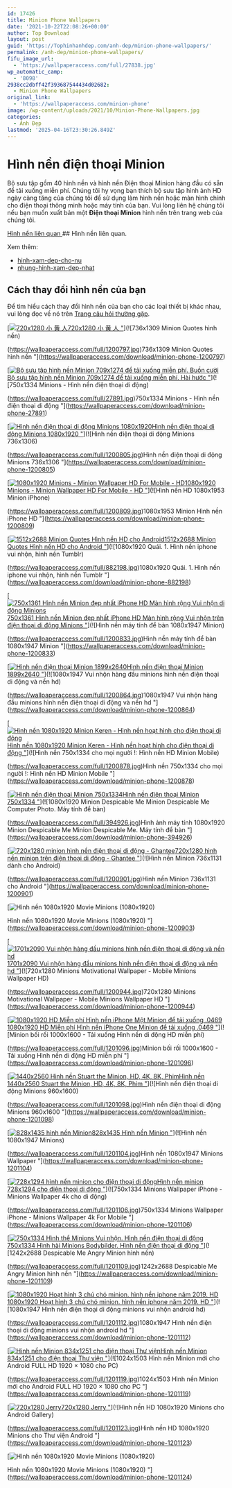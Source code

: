 ```yaml
---
id: 17426
title: Minion Phone Wallpapers
date: '2021-10-22T22:08:26+00:00'
author: Top Download
layout: post
guid: 'https://Tophinhanhdep.com/anh-dep/minion-phone-wallpapers/'
permalink: /anh-dep/minion-phone-wallpapers/
fifu_image_url:
  - 'https://wallpaperaccess.com/full/27838.jpg'
wp_automatic_camp:
  - '8098'
2938cc2dbff42f393687544434d02682:
  - Minion Phone Wallpapers
original_link:
  - 'https://wallpaperaccess.com/minion-phone'
image: /wp-content/uploads/2021/10/Minion-Phone-Wallpapers.jpg
categories:
  - Ảnh Đẹp
lastmod: '2025-04-16T23:30:26.849Z'
---
```

# Hình nền điện thoại Minion

Bộ sưu tập gồm 40 hình nền và hình nền Điện thoại Minion hàng đầu có sẵn để tải xuống miễn phí. Chúng tôi hy vọng bạn thích bộ sưu tập hình ảnh HD ngày càng tăng của chúng tôi để sử dụng làm hình nền hoặc màn hình chính cho điện thoại thông minh hoặc máy tính của bạn. Vui lòng liên hệ chúng tôi nếu bạn muốn xuất bản một **Điện thoại Minion** hình nền trên trang web của chúng tôi.

[Hình nền liên quan ](#related) ## Hình nền liên quan.

   
 Xem thêm:

   
- [hinh-xam-dep-cho-nu](https://tophinhanhdep.com/hinh-xam-dep/hinh-xam-dep-cho-nu/)
- [nhung-hinh-xam-dep-nhat](https://tophinhanhdep.com/hinh-xam-dep/nhung-hinh-xam-dep-nhat/)

## Cách thay đổi hình nền của bạn

Để tìm hiểu cách thay đổi hình nền của bạn cho các loại thiết bị khác nhau, vui lòng đọc về nó trên [Trang câu hỏi thường gặp](https://tophinhanhdep.com/faq/).

  
[[![720x1280 小 黄 人](https://wallpaperaccess.com/full/27838.jpg)720x1280 小 黄 人 "](https://wallpaperaccess.com/download/minion-phone-27838)](![736x1309 Minion Quotes hình nền)

(https://wallpaperaccess.com/full/1200797.jpg)736x1309 Minion Quotes hình nền "](https://wallpaperaccess.com/download/minion-phone-1200797)

[[![Bộ sưu tập hình nền Minion 709x1274 để tải xuống miễn phí.  Buồn cười](https://wallpaperaccess.com/full/27842.jpg)Bộ sưu tập hình nền Minion 709x1274 để tải xuống miễn phí. Hài hước "](https://wallpaperaccess.com/download/minion-phone-27842)](![750x1334 Minions - Hình nền điện thoại di động)

(https://wallpaperaccess.com/full/27891.jpg)750x1334 Minions - Hình nền điện thoại di động "](https://wallpaperaccess.com/download/minion-phone-27891)

[[![Hình nền điện thoại di động Minions 1080x1920](https://wallpaperaccess.com/full/1200800.jpg)Hình nền điện thoại di động Minions 1080x1920 "](https://wallpaperaccess.com/download/minion-phone-1200800)](![Hình nền điện thoại di động Minions 736x1306)

(https://wallpaperaccess.com/full/1200805.jpg)Hình nền điện thoại di động Minions 736x1306 "](https://wallpaperaccess.com/download/minion-phone-1200805)

[[![1080x1920 Minions - Minion Wallpaper HD For Mobile - HD](https://wallpaperaccess.com/full/1200806.jpg)1080x1920 Minions - Minion Wallpaper HD For Mobile - HD "](https://wallpaperaccess.com/download/minion-phone-1200806)](![Hình nền HD 1080x1953 Minion iPhone)

(https://wallpaperaccess.com/full/1200809.jpg)1080x1953 Minion Hình nền iPhone HD "](https://wallpaperaccess.com/download/minion-phone-1200809)

[[![1512x2688 Minion Quotes Hình nền HD cho Android](https://wallpaperaccess.com/full/1200816.jpg)1512x2688 Minion Quotes Hình nền HD cho Android "](https://wallpaperaccess.com/download/minion-phone-1200816)](![1080x1920 Quái.  1. Hình nền iphone vui nhộn, hình nền Tumblr)

(https://wallpaperaccess.com/full/882198.jpg)1080x1920 Quái. 1. Hình nền iphone vui nhộn, hình nền Tumblr "](https://wallpaperaccess.com/download/minion-phone-882198)

[[![750x1361 Hình nền Minion đẹp nhất iPhone HD Màn hình rộng Vui nhộn di động Minions](https://wallpaperaccess.com/full/27886.jpg)750x1361 Hình nền Minion đẹp nhất iPhone HD Màn hình rộng Vui nhộn trên điện thoại di động Minions "](https://wallpaperaccess.com/download/minion-phone-27886)](![Hình nền máy tính để bàn 1080x1947 Minion)

(https://wallpaperaccess.com/full/1200833.jpg)Hình nền máy tính để bàn 1080x1947 Minion "](https://wallpaperaccess.com/download/minion-phone-1200833)

[[![Hình nền điện thoại Minion 1899x2640](https://wallpaperaccess.com/full/1200844.jpg)Hình nền điện thoại Minion 1899x2640 "](https://wallpaperaccess.com/download/minion-phone-1200844)](![1080x1947 Vui nhộn hàng đầu minions hình nền điện thoại di động và nền hd)

(https://wallpaperaccess.com/full/1200864.jpg)1080x1947 Vui nhộn hàng đầu minions hình nền điện thoại di động và nền hd "](https://wallpaperaccess.com/download/minion-phone-1200864)

[[![Hình nền 1080x1920 Minion Keren - Hình nền hoạt hình cho điện thoại di động](https://wallpaperaccess.com/full/1200873.jpg)Hình nền 1080x1920 Minion Keren - Hình nền hoạt hình cho điện thoại di động "](https://wallpaperaccess.com/download/minion-phone-1200873)](![Hình nền 750x1334 cho mọi người !: Hình nền HD Minion Mobile)

(https://wallpaperaccess.com/full/1200878.jpg)Hình nền 750x1334 cho mọi người !: Hình nền HD Minion Mobile "](https://wallpaperaccess.com/download/minion-phone-1200878)

[[![Hình nền điện thoại Minion 750x1334](https://wallpaperaccess.com/full/1200886.jpg)Hình nền điện thoại Minion 750x1334 "](https://wallpaperaccess.com/download/minion-phone-1200886)](![1080x1920 Minion Despicable Me Minion Despicable Me Computer Photo.  Máy tính để bàn)

(https://wallpaperaccess.com/full/394926.jpg)Hình ảnh máy tính 1080x1920 Minion Despicable Me Minion Despicable Me. Máy tính để bàn "](https://wallpaperaccess.com/download/minion-phone-394926)

[[![720x1280 minion hình nền điện thoại di động - Ghantee](https://wallpaperaccess.com/full/1200890.jpg)720x1280 hình nền minion trên điện thoại di động - Ghantee "](https://wallpaperaccess.com/download/minion-phone-1200890)](![Hình nền Minion 736x1131 dành cho Android)

(https://wallpaperaccess.com/full/1200901.jpg)Hình nền Minion 736x1131 cho Android "](https://wallpaperaccess.com/download/minion-phone-1200901)

[![Hình nền 1080x1920 Movie Minions (1080x1920)](https://wallpaperaccess.com/full/1200903.jpg)

Hình nền 1080x1920 Movie Minions (1080x1920) "](https://wallpaperaccess.com/download/minion-phone-1200903)

[[![1701x2090 Vui nhộn hàng đầu minions hình nền điện thoại di động và nền hd](https://wallpaperaccess.com/full/1200919.jpg)1701x2090 Vui nhộn hàng đầu minions hình nền điện thoại di động và nền hd "](https://wallpaperaccess.com/download/minion-phone-1200919)](![720x1280 Minions Motivational Wallpaper - Mobile Minions Wallpaper HD)

(https://wallpaperaccess.com/full/1200944.jpg)720x1280 Minions Motivational Wallpaper - Mobile Minions Wallpaper HD "](https://wallpaperaccess.com/download/minion-phone-1200944)

[[![1080x1920 HD Miễn phí Hình nền iPhone Một Minion để tải xuống .0469](https://wallpaperaccess.com/full/1201094.png)1080x1920 HD Miễn phí Hình nền iPhone One Minion để tải xuống .0469 "](https://wallpaperaccess.com/download/minion-phone-1201094)](![Minion bối rối 1000x1600 - Tải xuống Hình nền di động HD miễn phí)

(https://wallpaperaccess.com/full/1201096.jpg)Minion bối rối 1000x1600 - Tải xuống Hình nền di động HD miễn phí "](https://wallpaperaccess.com/download/minion-phone-1201096)

[[![1440x2560 Hình nền Stuart the Minion, HD, 4K, 8K, Phim](https://wallpaperaccess.com/full/1201097.jpg)Hình nền 1440x2560 Stuart the Minion, HD, 4K, 8K, Phim "](https://wallpaperaccess.com/download/minion-phone-1201097)](![Hình nền điện thoại di động Minions 960x1600)

(https://wallpaperaccess.com/full/1201098.jpg)Hình nền điện thoại di động Minions 960x1600 "](https://wallpaperaccess.com/download/minion-phone-1201098)

[[![828x1435 hình nền Minion](https://wallpaperaccess.com/full/1201100.jpg)828x1435 Hình nền Minion "](https://wallpaperaccess.com/download/minion-phone-1201100)](![Hình nền 1080x1947 Minions)

(https://wallpaperaccess.com/full/1201104.jpg)Hình nền 1080x1947 Minions Wallpaper "](https://wallpaperaccess.com/download/minion-phone-1201104)

[[![728x1294 hình nền minion cho điện thoại di động](https://wallpaperaccess.com/full/1201105.jpg)Hình nền minion 728x1294 cho điện thoại di động "](https://wallpaperaccess.com/download/minion-phone-1201105)](![750x1334 Minions Wallpaper iPhone - Minions Wallpaper 4k cho di động)

(https://wallpaperaccess.com/full/1201106.jpg)750x1334 Minions Wallpaper iPhone - Minions Wallpaper 4k For Mobile "](https://wallpaperaccess.com/download/minion-phone-1201106)

[[![750x1334 Hình thể Minions Vui nhộn.  Hình nền điện thoại di động](https://wallpaperaccess.com/full/188568.jpg)750x1334 Hình hài Minions Bodybilder. Hình nền điện thoại di động "](https://wallpaperaccess.com/download/minion-phone-188568)](![1242x2688 Despicable Me Angry Minion hình nền)

(https://wallpaperaccess.com/full/1201109.jpg)1242x2688 Despicable Me Angry Minion hình nền "](https://wallpaperaccess.com/download/minion-phone-1201109)

[[![1080x1920 Hoạt hình 3 chú chó minion.  hình nền iphone năm 2019. HD](https://wallpaperaccess.com/full/1201110.jpg)1080x1920 Hoạt hình 3 chú chó minion. hình nền iphone năm 2019. HD "](https://wallpaperaccess.com/download/minion-phone-1201110)](![1080x1947 Hình nền điện thoại di động minions vui nhộn android hd)

(https://wallpaperaccess.com/full/1201112.jpg)1080x1947 Hình nền điện thoại di động minions vui nhộn android hd "](https://wallpaperaccess.com/download/minion-phone-1201112)

[[![Hình nền Minion 834x1251 cho điện thoại Thư viện](https://wallpaperaccess.com/full/1201115.jpg)Hình nền Minion 834x1251 cho điện thoại Thư viện "](https://wallpaperaccess.com/download/minion-phone-1201115)](![1024x1503 Hình nền Minion mới cho Android FULL HD 1920 × 1080 cho PC)

(https://wallpaperaccess.com/full/1201119.jpg)1024x1503 Hình nền Minion mới cho Android FULL HD 1920 × 1080 cho PC "](https://wallpaperaccess.com/download/minion-phone-1201119)

[[![720x1280 Jerry](https://wallpaperaccess.com/full/1201121.jpg)720x1280 Jerry "](https://wallpaperaccess.com/download/minion-phone-1201121)](![Hình nền HD 1080x1920 Minions cho Android Gallery)

(https://wallpaperaccess.com/full/1201123.jpg)Hình nền HD 1080x1920 Minions cho Thư viện Android "](https://wallpaperaccess.com/download/minion-phone-1201123)

[![Hình nền 1080x1920 Movie Minions (1080x1920)](https://wallpaperaccess.com/full/1201124.jpg)

Hình nền 1080x1920 Movie Minions (1080x1920) "](https://wallpaperaccess.com/download/minion-phone-1201124)
